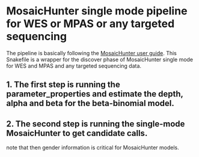 # MosaicHunter single mode pipeline for WES or MPAS or any targeted sequencing

The pipeline is basically following the [MosaicHunter user guide](https://github.com/zzhang526/MosaicHunter/blob/master/docs/MosaicHunterUserGuide.pdf). This Snakefile is a wrapper for the discover phase of MosaicHunter single mode for WES and MPAS and any targeted sequencing data.

## 1. The first step is running the parameter_properties and estimate the depth, alpha and beta for the beta-binomial model.

## 2. The second step is running the single-mode MosaicHunter to get candidate calls.
note that then gender information is critical for MosaicHunter models.
